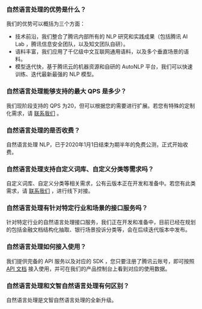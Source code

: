 ### 自然语言处理的优势是什么？
我们的优势可以概括为三个方面：
- 技术前沿，我们整合了腾讯内部所有的 NLP 研究和实践成果（包括腾讯 AI Lab ，腾讯信息安全团队，以及知文团队自研）。
- 语料丰富，我们应用了千亿级中文互联网通用语料，以及多个垂直场景的语料。
- 模型迭代快，基于腾讯云的机器资源和自研的 AutoNLP 平台，我们可以快速训练、迭代最新最强的 NLP 模型。

### 自然语言处理能够支持的最大 QPS 是多少？
我们现阶段支持的 QPS 为20，但可以根据您的需要进行扩展。若您有特殊的定制化需求，请 [联系我们](https://cloud.tencent.com/about/connect) 。

### 自然语言处理的是否收费？
自然语言处理 NLP，已于2020年1月1日结束为期半年的免费公测，正式开始收费。

### 自然语言处理支持自定义词库、自定义分类等需求吗？
自定义词库、自定义分类等相关需求，公有云版本正在开发和准备中。若您有此类需求，请 [联系我们](https://cloud.tencent.com/about/connect) ，进行线下对接。

### 自然语言处理有针对特定行业和场景的接口服务吗？
针对特定行业的自然语言处理接口服务，我们正在开发和准备中，目前已经在规划的包括金融文档结构化抽取、银行场景投诉分类等，会在后续迭代版本中发布。

### 自然语言处理如何接入使用？
我们提供完备的 API 服务以及对应的 SDK ，您只要注册了腾讯云账号，即可按照 [ API 文档](https://cloud.tencent.com/document/product/271/35484) 接入使用，并可在我们的产品控制台上看到对应的使用数据。

### 自然语言处理和文智自然语言处理有何区别？
自然语言处理是文智自然语言处理的全新升级。






